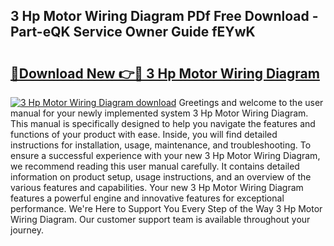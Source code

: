 ## 3 Hp Motor Wiring Diagram PDf Free Download - Part-eQK Service Owner Guide fEYwK

# <h2><a href="http://dfursv.blite.top/?on=3+Hp+Motor+Wiring+Diagram">🔗Download New 👉🔴 3 Hp Motor Wiring Diagram</a></h2>

[![3 Hp Motor Wiring Diagram download](https://i.imgur.com/lujVjoI.png)](http://dfursv.blite.top/?on=3+Hp+Motor+Wiring+Diagram)
Greetings and welcome to the user manual for your newly implemented system 3 Hp Motor Wiring Diagram. This manual is specifically designed to help you navigate the features and functions of your product with ease. Inside, you will find detailed instructions for installation, usage, maintenance, and troubleshooting. To ensure a successful experience with your new 3 Hp Motor Wiring Diagram, we recommend reading this user manual carefully. It contains detailed information on product setup, usage instructions, and an overview of the various features and capabilities. Your new 3 Hp Motor Wiring Diagram features a powerful engine and innovative features for exceptional performance. We're Here to Support You Every Step of the Way 3 Hp Motor Wiring Diagram. Our customer support team is available throughout your journey.
